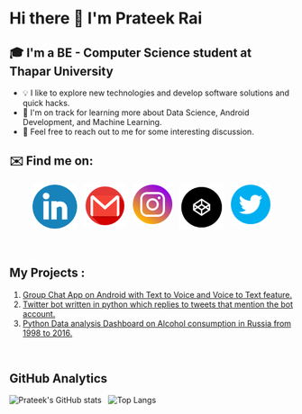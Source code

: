 # Hi there 👋 I'm Prateek Rai

## 🎓 I'm a BE - Computer Science student at Thapar University
* 💡  I like to explore new technologies and develop software solutions and quick hacks.
* 🌱  I'm on track for learning more about Data Science, Android Development, and Machine Learning.
* 💬  Feel free to reach out to me for some interesting discussion.

## ✉️ Find me on:

<p align="center">
 <a href="https://www.linkedin.com/in/prateek-rai-48597b1ab/" target="_blank"><img src="Images/linkedin-logo-png-1837.png" alt="LinkedIn" height="78.5" style="vertical-align:top; margin:4px"></a>
 <a href="mailto:prateek11rai@gmail.com" target="_blank"> <img src="Images/logo-gmail-9983.png" alt="Email me" height="75" style="vertical-align:top; margin:4px"></a>
 <a href="https://www.instagram.com/prateek11rai/" target="_blank"> <img src="Images/insta-logo-png.png" alt="Instagram" height="70" style="vertical-align:top; margin:4px"></a>
 <a href="https://codepen.io/prateek11rai" target="_blank"> <img src="Images/2038730.png" alt="Codepen" height="80" style="vertical-align:top; margin:4px"></a>
 <a href="https://twitter.com/Prateek11Rai" target="_blank"> <img src="Images/twitterlogo.png" alt="Twitter" height="70" style="vertical-align:top; margin:4px"></a>
</p>

<br />

## My Projects : 

1. <a href="https://github.com/prateek11rai/Group_Chat_App_Project#readme" target="_blank">Group Chat App on Android with Text to Voice and Voice to Text feature.</a>
2. <a href="https://github.com/prateek11rai/twitter-reply-bot#readme" target="_blank">Twitter bot written in python which replies to tweets that mention the bot account.</a>
3. <a href="https://github.com/prateek11rai/russia-alcohol-dashboard#readme" target="_blank">Python Data analysis Dashboard on Alcohol consumption in Russia from 1998 to 2016.</a>

<br/>

## GitHub Analytics

![Prateek's GitHub stats](https://github-readme-stats.vercel.app/api?username=prateek11rai&theme=tokyonight&show_icons=true) &nbsp; ![Top Langs](https://github-readme-stats.vercel.app/api/top-langs/?username=prateek11rai&theme=tokyonight&layout=compact)
<!---
prateek11rai/prateek11rai is a ✨ special ✨ repository because its `README.md` (this file) appears on your GitHub profile.
You can click the Preview link to take a look at your changes.
--->
